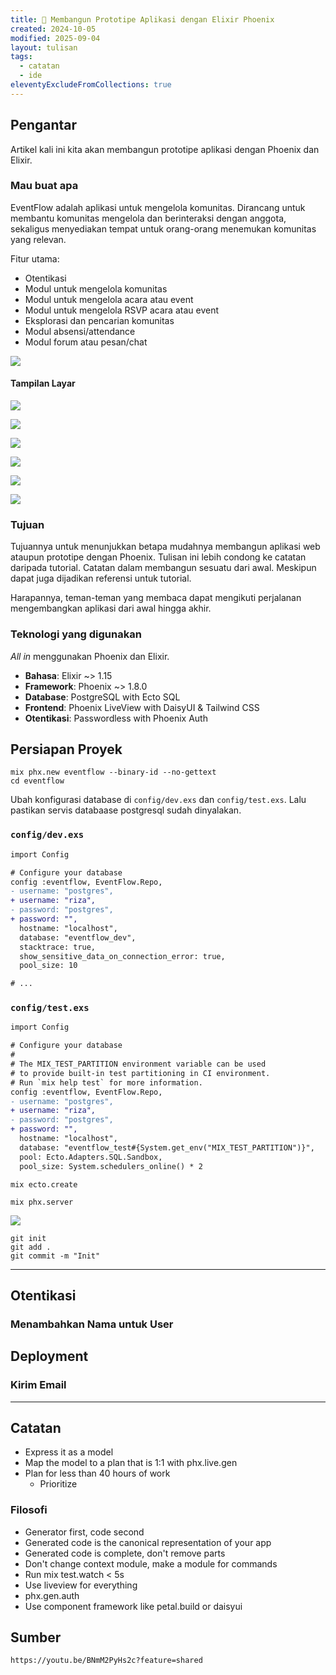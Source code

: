 ```yaml
---
title: 🌱 Membangun Prototipe Aplikasi dengan Elixir Phoenix
created: 2024-10-05
modified: 2025-09-04
layout: tulisan
tags:
  - catatan
  - ide
eleventyExcludeFromCollections: true
---
```

## Pengantar

Artikel kali ini kita akan membangun prototipe aplikasi dengan Phoenix dan Elixir.

### Mau buat apa

EventFlow adalah aplikasi untuk mengelola komunitas. Dirancang untuk membantu komunitas mengelola dan berinteraksi dengan anggota, sekaligus menyediakan tempat untuk orang-orang menemukan komunitas yang relevan.

Fitur utama:
- Otentikasi
- Modul untuk mengelola komunitas
- Modul untuk mengelola acara atau event 
- Modul untuk mengelola RSVP acara atau event
- Eksplorasi dan pencarian komunitas
- Modul absensi/attendance
- Modul forum atau pesan/chat

![](/assets/images/prototipe/mindmap.png)

#### Tampilan Layar

![](/assets/images/prototipe/event-listing.png)

![](/assets/images/prototipe/event-detail.png)

![](/assets/images/prototipe/event-create.png)


![](/assets/images/prototipe/attendance.png)

![](/assets/images/prototipe/attendance-index.png)

![](/assets/images/prototipe/attendance-qr.png)

### Tujuan

Tujuannya untuk menunjukkan betapa mudahnya membangun aplikasi web ataupun prototipe dengan Phoenix. Tulisan ini lebih condong ke catatan daripada tutorial. Catatan dalam membangun sesuatu dari awal. Meskipun dapat juga dijadikan referensi untuk tutorial.

Harapannya, teman-teman yang membaca dapat mengikuti perjalanan mengembangkan aplikasi dari awal hingga akhir.

### Teknologi yang digunakan

*All in* menggunakan Phoenix dan Elixir.
- **Bahasa**: Elixir ~> 1.15
- **Framework**: Phoenix ~> 1.8.0
- **Database**: PostgreSQL with Ecto SQL
- **Frontend**: Phoenix LiveView with DaisyUI & Tailwind CSS
- **Otentikasi**: Passwordless with Phoenix Auth


## Persiapan Proyek

```shell
mix phx.new eventflow --binary-id --no-gettext
cd eventflow
```

Ubah konfigurasi database di `config/dev.exs` dan `config/test.exs`. Lalu pastikan servis databaase postgresql sudah dinyalakan.

### `config/dev.exs`

```diff
import Config

# Configure your database
config :eventflow, EventFlow.Repo,
- username: "postgres",
+ username: "riza",
- password: "postgres",
+ password: "",
  hostname: "localhost",
  database: "eventflow_dev",
  stacktrace: true,
  show_sensitive_data_on_connection_error: true,
  pool_size: 10

# ...
```

### `config/test.exs`

```diff
import Config

# Configure your database
#
# The MIX_TEST_PARTITION environment variable can be used
# to provide built-in test partitioning in CI environment.
# Run `mix help test` for more information.
config :eventflow, EventFlow.Repo,
- username: "postgres",
+ username: "riza",
- password: "postgres",
+ password: "",
  hostname: "localhost",
  database: "eventflow_test#{System.get_env("MIX_TEST_PARTITION")}",
  pool: Ecto.Adapters.SQL.Sandbox,
  pool_size: System.schedulers_online() * 2

```

```shell
mix ecto.create
```

```shell
mix phx.server
```

![](/assets/images/prototipe/phoenix.png)


```shell
git init
git add .
git commit -m "Init"
```

---

## Otentikasi



### Menambahkan Nama untuk User

## Deployment

### Kirim Email 


















---

## Catatan
- Express it as a model
- Map the model to a plan that is 1:1 with phx.live.gen
- Plan for less than 40 hours of work
	- Prioritize

### Filosofi
- Generator first, code second
- Generated code is the canonical representation of your app
- Generated code is complete, don't remove parts
- Don't change context module, make a module for commands
- Run mix test.watch < 5s
- Use liveview for everything
- phx.gen.auth
- Use component framework like petal.build or daisyui

## Sumber

```
https://youtu.be/BNmM2PyHs2c?feature=shared
```
